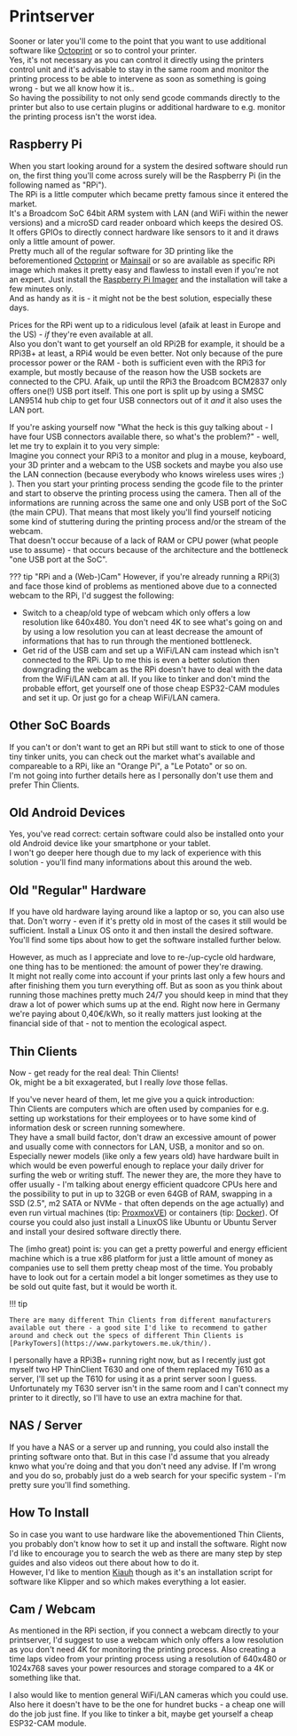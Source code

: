 <link rel=”manifest” href=”docs/manifest.webmanifest”>

# Printserver
Sooner or later you'll come to the point that you want to use additional software like [Octoprint](https://octoprint.org/) or so to control your printer.  
Yes, it's not necessary as you can control it directly using the printers control unit and it's advisable to stay in the same room and monitor the printing process to be able to intervene as soon as something is going wrong - but we all know how it is..  
So having the possibility to not only send gcode commands directly to the printer but also to use certain plugins or additional hardware to e.g. monitor the printing process isn't the worst idea.  
  
## Raspberry Pi
When you start looking around for a system the desired software should run on, the first thing you'll come across surely will be the Raspberry Pi (in the following named as "RPi").  
The RPi is a little computer which became pretty famous since it entered the market.  
It's a Broadcom SoC 64bit ARM system with LAN (and WiFi within the newer versions) and a microSD card reader onboard which keeps the desired OS. It offers GPIOs to directly connect hardware like sensors to it and it draws only a little amount of power.  
Pretty much all of the regular software for 3D printing like the beforementioned [Octoprint](https://octoprint.org/) or [Mainsail](https://docs.mainsail.xyz/) or so are available as specific RPi image which makes it pretty easy and flawless to install even if you're not an expert. Just install the [Raspberry Pi Imager](https://www.raspberrypi.com/software/) and the installation will take a few minutes only.  
And as handy as it is - it might not be the best solution, especially these days.  
  
Prices for the RPi went up to a ridiculous level (afaik at least in Europe and the US) - *if* they're even available at all.  
Also you don't want to get yourself an old RPi2B for example, it should be a RPi3B+ at least, a RPi4 would be even better. Not only because of the pure processor power or the RAM - both is sufficient even with the RPi3 for example, but mostly because of the reason how the USB sockets are connected to the CPU. Afaik, up until the RPi3 the Broadcom BCM2837 only offers one(!) USB port itself. This one port is split up by using a SMSC LAN9514 hub chip to get four USB connectors out of it *and* it also uses the LAN port.  
  
If you're asking yourself now "What the heck is this guy talking about - I have four USB connectors available there, so what's the problem?" - well, let me try to explain it to you very simple:  
Imagine you connect your RPi3 to a monitor and plug in a mouse, keyboard, your 3D printer and a webcam to the USB sockets and maybe you also use the LAN connection (because everybody who knows wireless uses wires ;) ). Then you start your printing process sending the gcode file to the printer and start to observe the printing process using the camera. Then all of the informations are running across the same one and only USB port of the SoC (the main CPU). That means that most likely you'll find yourself noticing some kind of stuttering during the printing process and/or the stream of the webcam.  
That doesn't occur because of a lack of RAM or CPU power (what people use to assume) - that occurs because of the architecture and the bottleneck "one USB port at the SoC".  
  
??? tip "RPi and a (Web-)Cam"
However, if you're already running a RPi(3) and face those kind of problems as mentioned above due to a connected webcam to the RPi, I'd suggest the following:  

- Switch to a cheap/old type of webcam which only offers a low resolution like 640x480. You don't need 4K to see what's going on and by using a low resolution you can at least decrease the amount of informations that has to run through the mentioned bottleneck.  
- Get rid of the USB cam and set up a WiFi/LAN cam instead which isn't connected to the RPi. Up to me this is even a better solution then downgrading the webcam as the RPi doesn't have to deal with the data from the WiFi/LAN cam at all. If you like to tinker and don't mind the probable effort, get yourself one of those cheap ESP32-CAM modules and set it up. Or just go for a cheap WiFi/LAN camera.   

## Other SoC Boards
If you can't or don't want to get an RPi but still want to stick to one of those tiny tinker units, you can check out the market what's available and compareable to a RPi, like an "Orange Pi", a "Le Potato" or so on.  
I'm not going into further details here as I personally don't use them and prefer Thin Clients.  

## Old Android Devices
Yes, you've read correct: certain software could also be installed onto your old Android device like your smartphone or your tablet.  
I won't go deeper here though due to my lack of experience with this solution - you'll find many informations about this around the web.   

## Old "Regular" Hardware 
If you have old hardware laying around like a laptop or so, you can also use that. Don't worry - even if it's pretty old in most of the cases it still would be sufficient. Install a Linux OS onto it and then install the desired software.  
You'll find some tips about how to get the software installed further below.  
  
However, as much as I appreciate and love to re-/up-cycle old hardware, one thing has to be mentioned: the amount of power they're drawing.  
It might not really come into account if your prints last only a few hours and after finishing them you turn everything off. But as soon as you think about running those machines pretty much 24/7 you should keep in mind that they draw a lot of power which sums up at the end. Right now here in Germany we're paying about 0,40€/kWh, so it really matters just looking at the financial side of that - not to mention the ecological aspect.    

## Thin Clients
Now - get ready for the real deal: Thin Clients!  
Ok, might be a bit exxagerated, but I really *love* those fellas.  
  
If you've never heard of them, let me give you a quick introduction:  
Thin Clients are computers which are often used by companies for e.g. setting up workstations for their employees or to have some kind of information desk or screen running somewhere.  
They have a small build factor, don't draw an excessive amount of power and usually come with connectors for LAN, USB, a monitor and so on.  
Especially newer models (like only a few years old) have hardware built in which would be even powerful enough to replace your daily driver for surfing the web or writing stuff. The newer they are, the more they have to offer usually - I'm talking about energy efficient quadcore CPUs here and the possibility to put in up to 32GB or even 64GB of RAM, swapping in a SSD (2.5", m2 SATA or NVMe - that often depends on the age actually) and even run virtual machines (tip: [ProxmoxVE](https://www.proxmox.com/en)) or containers (tip: [Docker](https://www.docker.com/)). Of course you could also just install a LinuxOS like Ubuntu or Ubuntu Server and install your desired software directly there.  
  
The (imho great) point is: you can get a pretty powerful and energy efficient machine which is a true x86 platform for just a little amount of money as companies use to sell them pretty cheap most of the time. You probably have to look out for a certain model a bit longer sometimes as they use to be sold out quite fast, but it would be worth it.  

!!! tip  

    There are many different Thin Clients from different manufacturers available out there - a good site I'd like to recommend to gather around and check out the specs of different Thin Clients is [ParkyTowers](https://www.parkytowers.me.uk/thin/). 

I personally have a RPi3B+ running right now, but as I recently just got myself two HP ThinClient T630 and one of them replaced my T610 as a server, I'll set up the T610 for using it as a print server soon I guess. Unfortunately my T630 server isn't in the same room and I can't connect my printer to it directly, so I'll have to use an extra machine for that.   

## NAS / Server
If you have a NAS or a server up and running, you could also install the printing software onto that. But in this case I'd assume that you already knwo what you're doing and that you don't need any advise. If I'm wrong and you do so, probably just do a web search for your specific system - I'm pretty sure you'll find something.  
 
## How To Install
So in case you want to use hardware like the abovementioned Thin Clients, you probably don't know how to set it up and install the software. Right now I'd like to encourage you to search the web as there are many step by step guides and also videos out there about how to do it.  
However, I'd like to mention [Kiauh](https://github.com/th33xitus/kiauh) though as it's an installation script for software like Klipper and so which makes everything a lot easier.

## Cam / Webcam
As mentioned in the RPi section, if you connect a webcam directly to your printserver, I'd suggest to use a webcam which only offers a low resolution as you don't need 4K for monitoring the printing process. Also creating a time laps video from your printing process using a resolution of 640x480 or 1024x768 saves your power resources and storage compared to a 4K or something like that.  
  
I also would like to mention general WiFi/LAN cameras which you could use. Also here it doesn't have to be the one for hundret bucks - a cheap one will do the job just fine. If you like to tinker a bit, maybe get yourself a cheap ESP32-CAM module.  

